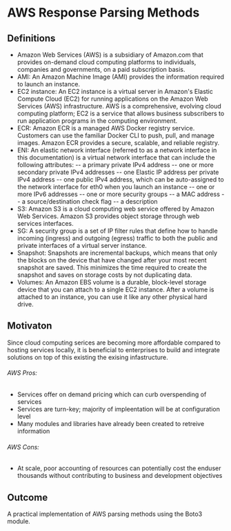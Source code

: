 # AWS Response Parsing Methods
## Definitions
- Amazon Web Services (AWS) is a subsidiary of Amazon.com that provides on-demand cloud computing platforms to individuals, companies and governments, on a paid subscription basis.
- AMI: An Amazon Machine Image (AMI) provides the information required to launch an instance.
- EC2 instance: An EC2 instance is a virtual server in Amazon's Elastic Compute Cloud (EC2) for running applications on the Amazon Web Services (AWS) infrastructure. AWS is a comprehensive, evolving cloud computing platform; EC2 is a service that allows business subscribers to run application programs in the computing environment.
- ECR: Amazon ECR is a managed AWS Docker registry service. Customers can use the familiar Docker CLI to push, pull, and manage images. Amazon ECR provides a secure, scalable, and reliable registry.
- ENI: An elastic network interface (referred to as a network interface in this documentation) is a virtual network interface that can include the following attributes:
    -- a primary private IPv4 address
    -- one or more secondary private IPv4 addresses
    -- one Elastic IP address per private IPv4 address
    -- one public IPv4 address, which can be auto-assigned to the network interface for eth0 when you launch an instance
    -- one or more IPv6 addresses
    -- one or more security groups
    -- a MAC address
    -- a source/destination check flag
    -- a description
- S3: Amazon S3 is a cloud computing web service offered by Amazon Web Services. Amazon S3 provides object storage through web services interfaces.
- SG: A security group is a set of IP filter rules that define how to handle incoming (ingress) and outgoing (egress) traffic to both the public and private interfaces of a virtual server instance.
- Snapshot: Snapshots are incremental backups, which means that only the blocks on the device that have changed after your most recent snapshot are saved. This minimizes the time required to create the snapshot and saves on storage costs by not duplicating data.
- Volumes: An Amazon EBS volume is a durable, block-level storage device that you can attach to a single EC2 instance. After a volume is attached to an instance, you can use it like any other physical hard drive.
## Motivaton
Since cloud computing serices are becoming more affordable compared to hosting services locally, it is beneficial to enterprises to build and integrate solutions on top of this existing the exising infastructure. 
###### AWS Pros:
- Services offer on demand pricing which can curb overspending of services
- Services are turn-key; majority of impleentation will be at configuration level
- Many modules and libraries have already been created to retreive information 
###### AWS Cons:
- At scale, poor accounting of resources can potentially cost the enduser thousands without contributing to business and development objectives
## Outcome
A practical implementation of AWS parsing methods using the Boto3 module.
